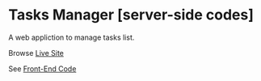 # Tasks Manager [server-side codes]

A web appliction to manage tasks list. 

Browse [Live Site](https://tasks-manager-web-app.netlify.app/)

See [Front-End Code](https://github.com/mahfuzswaron/tasks-manager)
